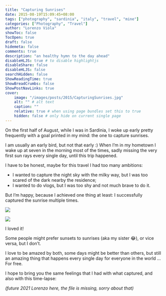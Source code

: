 ```yaml
---
title: "Capturing Sunrises"
date: 2015-08-19T15:09:45+08:00
tags: ["photography", "sardinia", "italy", "travel", "mine"]
categories: ["Photography", "Travel"]
author: "Lorenzo Viola"
showToc: false
TocOpen: true
draft: false
hidemeta: false
comments: true
description: "an healthy hymn to the day ahead"
disableHLJS: true # to disable highlightjs
disableShare: false
disableHLJS: false
searchHidden: false
ShowReadingTime: true
ShowBreadCrumbs: false
ShowPostNavLinks: true
cover:
    image: "/images/posts/2015/CapturingSunrises.jpg"
    alt: "" # alt text
    caption: ""
    relative: true # when using page bundles set this to true
    hidden: false # only hide on current single page
---
```

On the first half of August, while I was in Sardinia, I woke up early pretty frequently with a goal printed in my mind: the one to capture sunrises.

I am usually an early bird, but not that early :)
When I’m in my hometown I wake up at seven in the morning most of the times, sadly missing the very first sun rays every single day, until this trip happened.

I have to be honest, maybe for this travel I had too many ambitions:

- I wanted to capture the night sky with the milky way, but I was too scared of the dark nearby the residence;
- I wanted to do vlogs, but I was too shy and not much brave to do it.

But I’m happy, because I achieved one thing at least: I successfully captured the sunrise multiple times.

![](/images/posts/2015/CapturingSunrises2.jpg#center)

![](/images/posts/2015/CapturingSunrises3.jpg#center)

I loved it!

Some people might prefer sunsets to sunrises (aka my sister 😂), or vice versa, but I don’t.

I love to be amazed by both, some days might be better than others, but still an amazing thing that happens every single day for everyone in the world … For free.

I hope to bring you the same feelings that I had with what captured, and also with this time-lapse:

*(future 2021 Lorenzo here, the file is missing, sorry about that)*